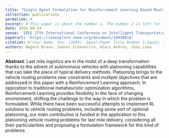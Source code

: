 ```yaml
---
title: "Single Agent Formulation for Reinforcement Learning Based Routing of Urban Last Mile Logistics with Platooning Vehicles"
collection: publications
permalink: #
excerpt: #'This paper is about the number 1. The number 2 is left for future work.'
date: 2024-09-24
venue: 'IEEE 27th International Conference on Intelligent Transportation Systems (ITSC)'
paperurl: 'https://ieeexplore.ieee.org/document/10920018'
citation: #'Your Name, You. (2009). &quot;Paper Title Number 1.&quot; <i>Journal 1</i>. 1(1).'
authors: Nagore Bravo, Imanol Echeverria, Alain Andres, Ibai Lana
---
```

**Abstract**: Last mile logistics are in the midst of a deep transformation thanks to the advent of autonomous vehicles with platooning capabilities that can take the place of typical delivery methods. Platooning brings to the vehicle routing problems new constraints and multiple objectives that are addressed in this paper with a Reinforcement Learning approach. In opposition to traditional metaheuristic optimization algorithms, Reinforcement Learning provides flexibility in the face of changing environment, shifting the challenge to the way in which the problem is formulated. While there have been successful attempts to implement RL solutions to vehicle routing problems, including some sort of optional platooning, our main contribution is funded in the application to this platooning vehicle routing problems for last mile delivery, considering all their particularities and proposing a formulation framework for this kind of problems.